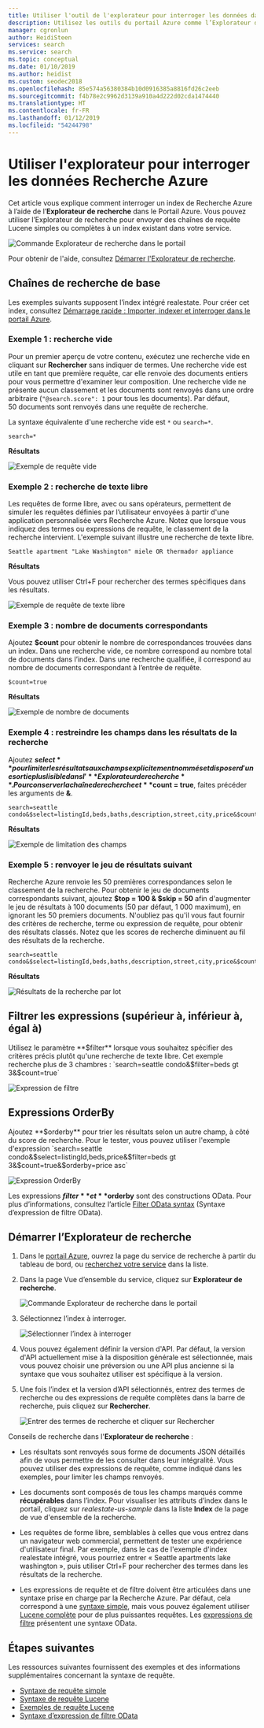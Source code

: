```yaml
---
title: Utiliser l'outil de l'explorateur pour interroger les données dans le portail Azure - Recherche Azure
description: Utilisez les outils du portail Azure comme l’Explorateur de recherche pour interroger des index dans Recherche Azure. Entrez des termes de recherche ou des chaînes de recherche complètes avec une syntaxe avancée.
manager: cgronlun
author: HeidiSteen
services: search
ms.service: search
ms.topic: conceptual
ms.date: 01/10/2019
ms.author: heidist
ms.custom: seodec2018
ms.openlocfilehash: 85e574a56380384b10d0916385a8816fd26c2eeb
ms.sourcegitcommit: f4b78e2c9962d3139a910a4d222d02cda1474440
ms.translationtype: HT
ms.contentlocale: fr-FR
ms.lasthandoff: 01/12/2019
ms.locfileid: "54244798"
---
```

# <a name="search-explorer-for-querying-data-in-azure-search"></a>Utiliser l'explorateur pour interroger les données Recherche Azure 

Cet article vous explique comment interroger un index de Recherche Azure à l’aide de l’**Explorateur de recherche** dans le Portail Azure. Vous pouvez utiliser l’Explorateur de recherche pour envoyer des chaînes de requête Lucene simples ou complètes à un index existant dans votre service. 

   ![Commande Explorateur de recherche dans le portail](./media/search-explorer/search-explorer-cmd2.png "Commande Explorateur de recherche dans le portail")


Pour obtenir de l'aide, consultez [Démarrer l'Explorateur de recherche](#start-search-explorer).

## <a name="basic-search-strings"></a>Chaînes de recherche de base

Les exemples suivants supposent l’index intégré realestate. Pour créer cet index, consultez [Démarrage rapide : Importer, indexer et interroger dans le portail Azure](search-get-started-portal.md).

### <a name="example-1---empty-search"></a>Exemple 1 : recherche vide

Pour un premier aperçu de votre contenu, exécutez une recherche vide en cliquant sur **Rechercher** sans indiquer de termes. Une recherche vide est utile en tant que première requête, car elle renvoie des documents entiers pour vous permettre d'examiner leur composition. Une recherche vide ne présente aucun classement et les documents sont renvoyés dans une ordre arbitraire (`"@search.score": 1` pour tous les documents). Par défaut, 50 documents sont renvoyés dans une requête de recherche.

La syntaxe équivalente d'une recherche vide est `*` ou `search=*`.

   ```Input
   search=*
   ```

   **Résultats**
   
   ![Exemple de requête vide](./media/search-explorer/search-explorer-example-empty.png "Exemple de requête non qualifiée ou vide")

### <a name="example-2---free-text-search"></a>Exemple 2 : recherche de texte libre

Les requêtes de forme libre, avec ou sans opérateurs, permettent de simuler les requêtes définies par l’utilisateur envoyées à partir d'une application personnalisée vers Recherche Azure. Notez que lorsque vous indiquez des termes ou expressions de requête, le classement de la recherche intervient. L'exemple suivant illustre une recherche de texte libre.

   ```Input
   Seattle apartment "Lake Washington" miele OR thermador appliance
   ```

   **Résultats**

   Vous pouvez utiliser Ctrl+F pour rechercher des termes spécifiques dans les résultats.

   ![Exemple de requête de texte libre](./media/search-explorer/search-explorer-example-freetext.png "Exemple de requête de texte libre")

### <a name="example-3---count-of-matching-documents"></a>Exemple 3 : nombre de documents correspondants 

Ajoutez **$count** pour obtenir le nombre de correspondances trouvées dans un index. Dans une recherche vide, ce nombre correspond au nombre total de documents dans l’index. Dans une recherche qualifiée, il correspond au nombre de documents correspondant à l’entrée de requête.

   ```Input1
   $count=true
   ```
   **Résultats**

   ![Exemple de nombre de documents](./media/search-explorer/search-explorer-example-count.png "Nombre de documents correspondants dans l'index")

### <a name="example-4---restrict-fields-in-search-results"></a>Exemple 4 : restreindre les champs dans les résultats de la recherche

Ajoutez **$select** pour limiter les résultats aux champs explicitement nommés et disposer d'une sortie plus lisible dans l'**Explorateur de recherche**. Pour conserver la chaîne de recherche et **$count = true**, faites précéder les arguments de **&**. 

   ```Input
   search=seattle condo&$select=listingId,beds,baths,description,street,city,price&$count=true
   ```

   **Résultats**

   ![Exemple de limitation des champs](./media/search-explorer/search-explorer-example-selectfield.png "Restreindre les champs dans les résultats de la recherche")

### <a name="example-5---return-next-batch-of-results"></a>Exemple 5 : renvoyer le jeu de résultats suivant

Recherche Azure renvoie les 50 premières correspondances selon le classement de la recherche. Pour obtenir le jeu de documents correspondants suivant, ajoutez **$top = 100 & $skip = 50** afin d'augmenter le jeu de résultats à 100 documents (50 par défaut, 1 000 maximum), en ignorant les 50 premiers documents. N'oubliez pas qu'il vous faut fournir des critères de recherche, terme ou expression de requête, pour obtenir des résultats classés. Notez que les scores de recherche diminuent au fil des résultats de la recherche.

   ```Input
   search=seattle condo&$select=listingId,beds,baths,description,street,city,price&$count=true&$top=100,&$skip=50
   ```

   **Résultats**

   ![Résultats de la recherche par lot](./media/search-explorer/search-explorer-example-topskip.png "Renvoyer le lot suivant de résultats de la recherche")

## <a name="filter-expressions-greater-than-less-than-equal-to"></a>Filtrer les expressions (supérieur à, inférieur à, égal à)

Utilisez le paramètre **$filter** lorsque vous souhaitez spécifier des critères précis plutôt qu'une recherche de texte libre. Cet exemple recherche plus de 3 chambres : `search=seattle condo&$filter=beds gt 3&$count=true`

   ![Expression de filtre](./media/search-explorer/search-explorer-example-filter.png "Filtrer par critères")

## <a name="order-by-expressions"></a>Expressions OrderBy

Ajoutez **$orderby** pour trier les résultats selon un autre champ, à côté du score de recherche. Pour le tester, vous pouvez utiliser l'exemple d'expression `search=seattle condo&$select=listingId,beds,price&$filter=beds gt 3&$count=true&$orderby=price asc`

   ![Expression OrderBy](./media/search-explorer/search-explorer-example-ordery.png "Modifier l’ordre de tri")

Les expressions **$filter** et **$orderby** sont des constructions OData. Pour plus d’informations, consultez l’article [Filter OData syntax](https://docs.microsoft.com/rest/api/searchservice/odata-expression-syntax-for-azure-search) (Syntaxe d’expression de filtre OData).

<a name="start-search-explorer"></a>

## <a name="how-to-start-search-explorer"></a>Démarrer l’Explorateur de recherche

1. Dans le [portail Azure](https://portal.azure.com), ouvrez la page du service de recherche à partir du tableau de bord, ou [recherchez votre service](https://ms.portal.azure.com/#blade/HubsExtension/BrowseResourceBlade/resourceType/Microsoft.Search%2FsearchServices) dans la liste.

2. Dans la page Vue d’ensemble du service, cliquez sur **Explorateur de recherche**.

   ![Commande Explorateur de recherche dans le portail](./media/search-explorer/search-explorer-cmd2.png "Commande Explorateur de recherche dans le portail")

3. Sélectionnez l’index à interroger.

   ![Sélectionner l’index à interroger](./media/search-explorer/search-explorer-changeindex-se2.png "Sélectionner l’index")

4. Vous pouvez également définir la version d'API. Par défaut, la version d'API actuellement mise à la disposition générale est sélectionnée, mais vous pouvez choisir une préversion ou une API plus ancienne si la syntaxe que vous souhaitez utiliser est spécifique à la version.

5. Une fois l’index et la version d’API sélectionnés, entrez des termes de recherche ou des expressions de requête complètes dans la barre de recherche, puis cliquez sur **Rechercher**.

   ![Entrer des termes de recherche et cliquer sur Rechercher](./media/search-explorer/search-explorer-query-string-example.png "Entrer des termes de recherche et cliquer sur Rechercher")

Conseils de recherche dans l'**Explorateur de recherche** :

+ Les résultats sont renvoyés sous forme de documents JSON détaillés afin de vous permettre de les consulter dans leur intégralité. Vous pouvez utiliser des expressions de requête, comme indiqué dans les exemples, pour limiter les champs renvoyés.

+ Les documents sont composés de tous les champs marqués comme **récupérables** dans l’index. Pour visualiser les attributs d’index dans le portail, cliquez sur *realestate-us-sample* dans la liste **Index** de la page de vue d'ensemble de la recherche.

+ Les requêtes de forme libre, semblables à celles que vous entrez dans un navigateur web commercial, permettent de tester une expérience d'utilisateur final. Par exemple, dans le cas de l'exemple d'index realestate intégré, vous pourriez entrer « Seattle apartments lake washington », puis utiliser Ctrl+F pour rechercher des termes dans les résultats de la recherche. 

+ Les expressions de requête et de filtre doivent être articulées dans une syntaxe prise en charge par la Recherche Azure. Par défaut, cela correspond à une [syntaxe simple](https://docs.microsoft.com/rest/api/searchservice/simple-query-syntax-in-azure-search), mais vous pouvez également utiliser [Lucene complète](https://docs.microsoft.com/rest/api/searchservice/lucene-query-syntax-in-azure-search) pour de plus puissantes requêtes. Les [expressions de filtre](https://docs.microsoft.com/rest/api/searchservice/odata-expression-syntax-for-azure-search) présentent une syntaxe OData.


## <a name="next-steps"></a>Étapes suivantes

Les ressources suivantes fournissent des exemples et des informations supplémentaires concernant la syntaxe de requête.

 + [Syntaxe de requête simple](https://docs.microsoft.com/rest/api/searchservice/simple-query-syntax-in-azure-search) 
 + [Syntaxe de requête Lucene](https://docs.microsoft.com/rest/api/searchservice/lucene-query-syntax-in-azure-search) 
 + [Exemples de requête Lucene](search-query-lucene-examples.md) 
 + [Syntaxe d’expression de filtre OData](https://docs.microsoft.com/rest/api/searchservice/odata-expression-syntax-for-azure-search) 